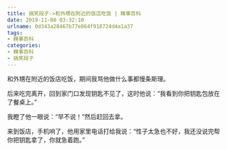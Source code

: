 ```yaml
---
title: 搞笑段子->和外甥在附近的饭店吃饭 | 糗事百科
date: 2019-11-08 03:32:10
urlname: 0d343a28467b77e864f918724d4a1a37
tags: 
- 糗事百科
categories:
- 糗事百科
- 搞笑段子
---
```

和外甥在附近的饭店吃饭，期间我骂他做什么事都慢条斯理。

后来吃完离开，回到家门口发现钥匙不见了，这时他说：“我看到你把钥匙包放在了餐桌上。”

我瞪了他一眼说：“早不说！”然后赶回去拿。

来到饭店，手机响了，他用家里电话打给我说：“性子太急也不好，我还没说完帮你把钥匙拿了，你就急着跑。”


